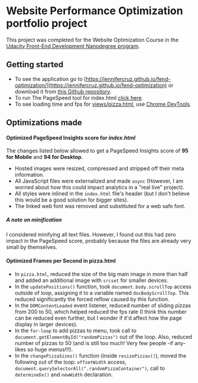 # Website Performance Optimization portfolio project
This project was completed for the Website Optimization Course in the [Udacity Front-End Development Nanodegree program](https://www.udacity.com/course/front-end-web-developer-nanodegree--nd001).

## Getting started
- To see the application go to [https://jennifercruz.github.io/fend-optimization/](https://jennifercruz.github.io/fend-optimization) or download it from [this Github repository](https://github.com/JenniferCruz/fend-optimization).
- To run The PageSpeed tool for index.html [click here](https://developers.google.com/speed/pagespeed/insights/?url=https%3A%2F%2Fjennifercruz.github.io%2Ffend-pageSpeed%2F).
- To see loading time and fps for [views/pizza.html](https://jennifercruz.github.io/fend-optimization/views/pizza.html), use [Chrome DevTools](https://developers.google.com/web/tools/chrome-devtools/).

## Optimizations made
#### Optimized PageSpeed Insights score for _index.html_
The changes listed below allowed to get a PageSpeed Insights score of __95 for Mobile__ and __94 for Desktop__.
* Hosted images were resized, compressed and stripped off their meta information.
* All JavaScript files were externalized and made `async` (However, I am worried about how this could impact analytics in a "real live" project).
* All styles were inlined in the `index.html` file's header (but I don't believe this would be a good solution for bigger sites).
* The linked web font was removed and substituted for a web safe font.

##### A note on minification
I considered minifying all text files. However, I found out this had zero impact in the PageSpeed score, probably because the files are already very small by themselves.

#### Optimized Frames per Second in pizza.html
* In `pizza.html`, reduced the size of the big main image in more than half and added an additional image with `srcset` for smaller devices.
* In the `updatePositions()` function, took `document.body.scrollTop` access outside of loop, assigning it to a variable named `docBodyScrollTop`. This reduced significantly the forced reflow caused by this function.
* In the `DOMContentLoaded` event listener, reduced number of sliding pizzas from 200 to 50, which helped reduced the fps rate (I think this number can be reduced even further, but I wonder if it'd affect how the page display in larger devices).
* In the `for-loop` to add pizzas to menu, took call to `document.getElementById("randomPizzas")` out of the loop. Also, reduced number of pizzas to 50 (and is still too much! Very few people -if any- likes so huge menus!!!).
* In the `changePizzaSizes()` function (inside `resizePizzas()`), moved the following out of the loop: `offsetWidth` access,  `document.querySelectorAll(".randomPizzaContainer")`, call to `determineDx()` and `newWidth` declaration.
